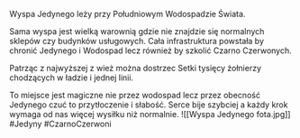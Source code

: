 Wyspa Jedynego leży przy Południowym Wodospadzie Świata.

Sama wyspa jest wielką warownią gdzie nie znajdzie się normalnych sklepów czy budynków usługowych. Cała infrastruktura powstała by chronić Jedynego i Wodospad lecz również by szkolić Czarno Czerwonych.

Patrząc z najwyższej z wież można dostrzec Setki tysięcy żołnierzy chodzących w ładzie i jednej linii.

To miejsce jest magiczne nie przez wodospad lecz przez obecność Jedynego czuć to przytłoczenie i słabość. Serce bije szybciej a każdy krok wymaga od nas więcej wysiłku niż normalnie.
![[Wyspa Jedynego fota.jpg]]
#Jedyny #CzarnoCzerwoni
